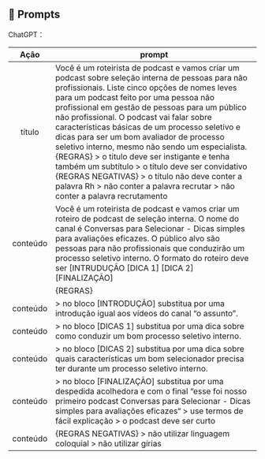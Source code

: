 ## 🧠 Prompts


ChatGPT：

|   Ação   | prompt                                                                                                                                                                                                                                                                         |
| :------: | ------------------------------------------------------------------------------------------------------------------------------------------------------------------------------------------------------------------------------------------------------------------------------ |
|  título  | Você é um roteirista de podcast e vamos criar um podcast sobre seleção interna de pessoas para não profissionais. Liste cinco opções de nomes leves para um podcast feito por uma pessoa não profissional em gestão de pessoas para um público não profissional. O podcast vai falar sobre características básicas de um processo seletivo e dicas para ser um bom avaliador de processo seletivo interno, mesmo não sendo um especialista. {REGRAS} > o titulo deve ser instigante e tenha também um subtítulo > o título deve ser convidativo {REGRAS NEGATIVAS} > o título não deve conter a palavra Rh > não conter a palavra recrutar > não conter a palavra recrutamento                                                    |
| conteúdo | Você é um roteirista de podcast e vamos criar um roteiro de podcast de seleção interna. O nome do canal é Conversas para Selecionar - Dicas simples para avaliações eficazes. O público alvo são pessoas para não profissionais que conduzirão um processo seletivo interno. O formato do roteiro deve ser [INTRUDUÇÃO [DICA 1] [DICA 2] [FINALIZAÇÃO]
|          | {REGRAS}
| conteúdo | > no bloco [INTRODUÇÃO] substitua por uma introdução igual aos vídeos do canal “o assunto”.
| conteúdo |> no bloco [DICAS 1] substitua por uma dica sobre como conduzir um bom processo seletivo interno.
| conteúdo |> no bloco [DICAS 2] substitua por uma dica sobre quais características um bom selecionador precisa ter durante um processo seletivo interno.
| conteúdo |> no bloco [FINALIZAÇÃO] substitua por uma despedida acolhedora e com o final “esse foi nosso primeiro podcast Conversas para Selecionar - Dicas simples para avaliações eficazes“ > use termos de fácil explicação  > o podcast deve ser curto 
| conteúdo | {REGRAS NEGATIVAS} > não utilizar linguagem coloquial  > não utilizar gírias  |

